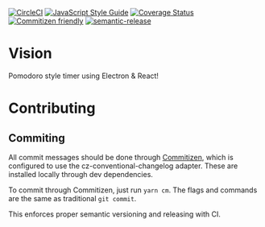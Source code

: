 [![CircleCI](https://circleci.com/gh/spbarker/vision/tree/master.svg?style=shield)](https://circleci.com/gh/spbarker/vision/tree/master) [![JavaScript Style Guide](https://img.shields.io/badge/code_style-standard-brightgreen.svg)](https://standardjs.com) [![Coverage Status](https://coveralls.io/repos/github/spbarker/vision/badge.svg?branch=master)](https://coveralls.io/github/spbarker/vision?branch=master) [![Commitizen friendly](https://img.shields.io/badge/commitizen-friendly-brightgreen.svg)](http://commitizen.github.io/cz-cli/) [![semantic-release](https://img.shields.io/badge/%20%20%F0%9F%93%A6%F0%9F%9A%80-semantic--release-e10079.svg)](https://github.com/semantic-release/semantic-release)

# Vision
Pomodoro style timer using Electron &amp; React!

# Contributing
## Commiting
All commit messages should be done through [Commitizen](https://github.com/commitizen/cz-cli),
which is configured to use the cz-conventional-changelog adapter. These are installed locally
through dev dependencies.

To commit through Commitizen, just run `yarn cm`. The flags and commands are the same as
traditional `git commit`.

This enforces proper semantic versioning and releasing with CI.
